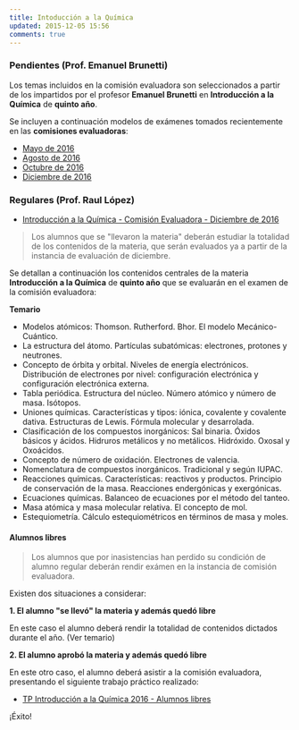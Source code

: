 ```yaml
---
title: Intoducción a la Química
updated: 2015-12-05 15:56
comments: true
---
```


### Pendientes (Prof. Emanuel Brunetti) 

Los temas incluidos en la comisión evaluadora son seleccionados a partir de los impartidos por el profesor **Emanuel Brunetti** en **Introducción a la Química** de **quinto año**. 

Se incluyen a continuación modelos de exámenes tomados recientemente en las **comisiones evaluadoras**: 

* [Mayo de 2016](../medocs/5iqui/brunetti/2016_05_16_com_eva_int_quimica_brunetti.pdf)
* [Agosto de 2016](../medocs/5iqui/brunetti/2016_08_01_com_eva_int_quimica_brunetti.pdf)
* [Octubre de 2016](../medocs/5iqui/brunetti/2016_10_com_eva_int_quimica_brunetti.pdf)
* [Diciembre de 2016](../medocs/5iqui/brunetti/2016_12_06_com_eva_int_quimica_brunetti.pdf)

### Regulares (Prof. Raul López)

* [Introducción a la Química - Comisión Evaluadora - Diciembre de 2016](../medocs/5iqui/lopez/regulares/2016_12_com_eval_int_quimica_5to.pdf)

> Los alumnos que se "llevaron la materia" deberán estudiar la totalidad de los contenidos de la materia, que serán evaluados ya a partir de la instancia de evaluación de diciembre. 

Se detallan a continuación los contenidos centrales de la materia **Introducción a la Química** de **quinto año** que se evaluarán en el examen de la comisión evaluadora: 

**Temario**

* Modelos atómicos: Thomson. Rutherford. Bhor. El modelo Mecánico-Cuántico. 
* La estructura del átomo. Partículas subatómicas: electrones, protones y neutrones. 
* Concepto de órbita y orbital. Niveles de energía electrónicos. Distribución de electrones por nivel: configuración electrónica y configuración electrónica externa. 
* Tabla periódica. Estructura del núcleo. Número atómico y número de masa. Isótopos.
* Uniones químicas. Características y tipos: iónica, covalente y covalente dativa. Estructuras de Lewis. Fórmula molecular y desarrolada.
* Clasificación de los compuestos inorgánicos: Sal binaria. Óxidos básicos y ácidos. Hidruros metálicos y no metálicos. Hidróxido. Oxosal y Oxoácidos. 
* Concepto de número de oxidación. Electrones de valencia.
* Nomenclatura de compuestos inorgánicos. Tradicional y según IUPAC. 
* Reacciones químicas. Características: reactivos y productos. Principio de conservación de la masa. Reacciones endergónicas y exergónicas.
* Ecuaciones químicas. Balanceo de ecuaciones por el método del tanteo. 
* Masa atómica y masa molecular relativa. El concepto de mol. 
* Estequiometría. Cálculo estequiométricos en términos de masa y moles. 


#### Alumnos libres

>Los alumnos que por inasistencias han perdido su condición de alumno regular deberán rendir exámen en la instancia de comisión evaluadora. 

Existen dos situaciones a considerar: 

**1. El alumno "se llevó" la materia y además quedó libre**

En este caso el alumno deberá rendir la totalidad de contenidos dictados durante el año. (Ver temario)

**2. El alumno aprobó la materia y además quedó libre**

En este otro caso, el alumno deberá asistir a la comisión evaluadora, presentando el siguiente trabajo práctico realizado: 

* [TP Introducción a la Química 2016 - Alumnos libres](../medocs/5iqui/lopez/libres/5_iqca_libres_com_eval.pdf)

¡Éxito!
